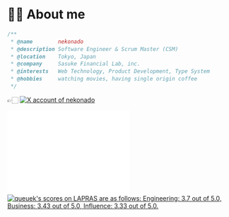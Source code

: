 # 🥷🏻 About me

```javascript
/**
 * @name        nekonado
 * @description Software Engineer & Scrum Master (CSM)
 * @location    Tokyo, Japan
 * @company     Sasuke Financial Lab, inc.
 * @interests   Web Technology, Product Development, Type System
 * @hobbies     watching movies, having single origin coffee
 */
```

👉🏻 <a href="https://twitter.com/nekonadocat" target="_blank" rel="noopener noreferrer"><img alt="X account of nekonado" src="https://img.shields.io/twitter/follow/nekonadocat?style=social"></a>

<div id="activities">
<img src="https://raw.githubusercontent.com/nekonado/nekonado/main/github-metrics.svg" width="55%" align="left">
<!--START_SECTION:lapras-card-->
<p ><a href="https://lapras.com/public/queuek" target="_blank" rel="noopener noreferrer"><img alt="queuek's scores on LAPRAS are as follows: Engineering: 3.7 out of 5.0, Business: 3.43 out of 5.0, Influence: 3.33 out of 5.0." src="https://lapras-card-generator.vercel.app/api/svg?e=3.7&b=3.43&i=3.33&b1=%23232323&b2=%236d6d6d&i1=%23212121&i2=%23818181&l=en" width="40%" ></a></p>
<!--END_SECTION:lapras-card-->
</div>
